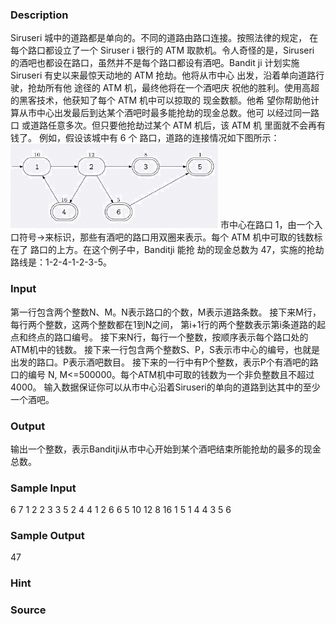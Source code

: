 
### Description
Siruseri 城中的道路都是单向的。不同的道路由路口连接。按照法律的规定， 在每个路口都设立了一个 Siruser
i 银行的 ATM 取款机。令人奇怪的是，Siruseri 的酒吧也都设在路口，虽然并不是每个路口都设有酒吧。Bandit
ji 计划实施 Siruseri 有史以来最惊天动地的 ATM 抢劫。他将从市中心 出发，沿着单向道路行驶，抢劫所有他
途径的 ATM 机，最终他将在一个酒吧庆 祝他的胜利。使用高超的黑客技术，他获知了每个 ATM 机中可以掠取的
现金数额。他希 望你帮助他计算从市中心出发最后到达某个酒吧时最多能抢劫的现金总数。他可 以经过同一路口
或道路任意多次。但只要他抢劫过某个 ATM 机后，该 ATM 机 里面就不会再有钱了。 例如，假设该城中有 6 个
路口，道路的连接情况如下图所示：
![](/JudgeOnline/upload/201802/11.png)
市中心在路口 1，由一个入口符号→来标识，那些有酒吧的路口用双圈来表示。每个 ATM 机中可取的钱数标在了
路口的上方。在这个例子中，Banditji 能抢 劫的现金总数为 47，实施的抢劫路线是：1-2-4-1-2-3-5。
### Input
第一行包含两个整数N、M。N表示路口的个数，M表示道路条数。
接下来M行，每行两个整数，这两个整数都在1到N之间，
第i+1行的两个整数表示第i条道路的起点和终点的路口编号。
接下来N行，每行一个整数，按顺序表示每个路口处的ATM机中的钱数。
接下来一行包含两个整数S、P，S表示市中心的编号，也就是出发的路口。P表示酒吧数目。
接下来的一行中有P个整数，表示P个有酒吧的路口的编号
N, M<=500000。每个ATM机中可取的钱数为一个非负整数且不超过4000。
输入数据保证你可以从市中心沿着Siruseri的单向的道路到达其中的至少一个酒吧。
### Output
输出一个整数，表示Banditji从市中心开始到某个酒吧结束所能抢劫的最多的现金总数。
### Sample Input
6 7
1 2
2 3
3 5
2 4
4 1
2 6
6 5
10
12
8
16
1 5
1 4
4
3
5
6
### Sample Output
47
### Hint

### Source
